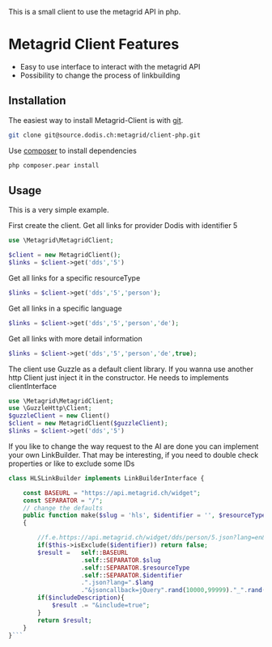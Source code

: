 This is a small client to use the metagrid API in php.

Metagrid Client Features
======
- Easy to use interface to interact with the metagrid API
- Possibility to change the process of linkbuilding

Installation
------------
The easiest way to install Metagrid-Client is with [git](http://git.org/).
```bash
git clone git@source.dodis.ch:metagrid/client-php.git
```

Use [composer](http://getcomposer.org) to install dependencies
```bash
php composer.pear install
```

Usage
-----
This is a very simple example.

First create the client. Get all links for provider Dodis with identifier 5
```php
use \Metagrid\MetagridClient;

$client = new MetagridClient();
$links = $client->get('dds','5')
```
Get all links for a specific resourceType
```php
$links = $client->get('dds','5','person');
```
Get all links in a specific language
```php
$links = $client->get('dds','5','person','de');
```
Get all links with more detail information
```php
$links = $client->get('dds','5','person','de',true);
```
The client use Guzzle as a default client library. If you wanna use another http Client just inject it in the constructor. He needs to implements clientInterface
```php
use \Metagrid\MetagridClient;
use \GuzzleHttp\Client;
$guzzleClient = new Client()
$client = new MetagridClient($guzzleClient);
$links = $client->get('dds','5')
```
If you like to change the way request to the AI are done you can implement your own LinkBuilder. That may be interesting, if you need to double check properties or like to exclude some IDs

```php
class HLSLinkBuilder implements LinkBuilderInterface {

    const BASEURL = "https://api.metagrid.ch/widget";
    const SEPARATOR = "/";
    // change the defaults
    public function make($slug = 'hls', $identifier = '', $resourceType = 'person', $lang = 'de', $includeDescription = false)
    {

        //f.e.https://api.metagrid.ch/widget/dds/person/5.json?lang=en&include=true&jsoncallback=jQuery19109290815709965452_1458038374939&_=1458038374940
        if($this->isExclude($identifier)) return false;
        $result =   self::BASEURL
                    .self::SEPARATOR.$slug
                    .self::SEPARATOR.$resourceType
                    .self::SEPARATOR.$identifier
                    .".json?lang=".$lang
                    ."&jsoncallback=jQuery".rand(10000,99999)."_".rand(10000,99999);
        if($includeDescription){
            $result .= "&include=true";
        }
        return $result;
    }
}```

